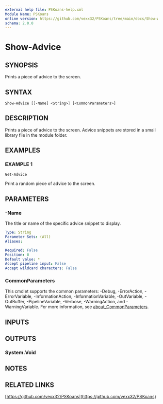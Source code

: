 ```yaml
---
external help file: PSKoans-help.xml
Module Name: PSKoans
online version: https://github.com/vexx32/PSKoans/tree/main/docs/Show-Advice.md
schema: 2.0.0
---
```


# Show-Advice

## SYNOPSIS
Prints a piece of advice to the screen.

## SYNTAX

```
Show-Advice [[-Name] <String>] [<CommonParameters>]
```

## DESCRIPTION
Prints a piece of advice to the screen.
Advice snippets are stored in a small library file in the module folder.

## EXAMPLES

### EXAMPLE 1
```powershell
Get-Advice
```

Print a random piece of advice to the screen.

## PARAMETERS

### -Name
The title or name of the specific advice snippet to display.

```yaml
Type: String
Parameter Sets: (All)
Aliases:

Required: False
Position: 0
Default value: *
Accept pipeline input: False
Accept wildcard characters: False
```

### CommonParameters
This cmdlet supports the common parameters: -Debug, -ErrorAction, -ErrorVariable, -InformationAction, -InformationVariable, -OutVariable, -OutBuffer, -PipelineVariable, -Verbose, -WarningAction, and -WarningVariable. For more information, see [about_CommonParameters](http://go.microsoft.com/fwlink/?LinkID=113216).

## INPUTS

## OUTPUTS

### System.Void
## NOTES

## RELATED LINKS

[https://github.com/vexx32/PSKoans](https://github.com/vexx32/PSKoans)
